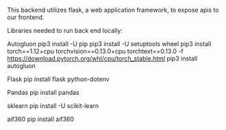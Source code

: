 This backend utilizes flask, a web application framework, to expose apis to our frontend.

Libraries needed to run back end locally:

Autogluon
pip3 install -U pip
pip3 install -U setuptools wheel
pip3 install torch==1.12+cpu torchvision==0.13.0+cpu torchtext==0.13.0 -f https://download.pytorch.org/whl/cpu/torch_stable.html
pip3 install autogluon

Flask
pip install flask python-dotenv

Pandas
pip install pandas

sklearn
pip install -U scikit-learn

aif360
pip install aif360
